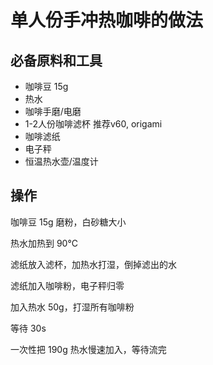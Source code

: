 
# 单人份手冲热咖啡的做法


## 必备原料和工具

- 咖啡豆 15g
- 热水
- 咖啡手磨/电磨
- 1-2人份咖啡滤杯 推荐v60, origami
- 咖啡滤纸
- 电子秤
- 恒温热水壶/温度计


## 操作

咖啡豆 15g 磨粉，白砂糖大小

热水加热到 90°C

滤纸放入滤杯，加热水打湿，倒掉滤出的水

滤纸加入咖啡粉，电子秤归零

加入热水 50g，打湿所有咖啡粉

等待 30s

一次性把 190g 热水慢速加入，等待流完

